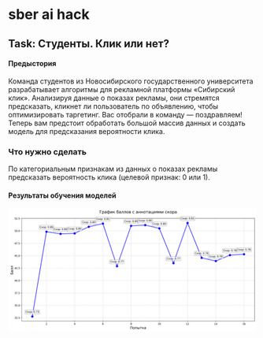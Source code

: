 # sber ai hack 

## Task: Студенты. Клик или нет?

#### Предыстория

Команда студентов из Новосибирского государственного университета разрабатывает алгоритмы для рекламной платформы «Сибирский клик». Анализируя данные о показах рекламы, они стремятся предсказать, кликнет ли пользователь по объявлению, чтобы оптимизировать таргетинг.
Вас отобрали в команду — поздравляем! Теперь вам предстоит обработать большой массив данных и создать модель для предсказания вероятности клика.

### Что нужно сделать

По категориальным признакам из данных о показах рекламы предсказать вероятность клика (целевой признак: 0 или 1).

#### Результаты обучения моделей

![Результаты](taskone/graph/improved_results_plot.png)